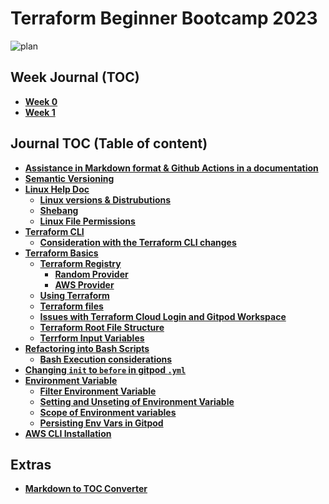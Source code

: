 # Terraform Beginner Bootcamp 2023
![plan](https://github.com/premdon009/terraform-beginner-bootcamp-2023/assets/49059999/f282e9ea-6623-4252-bd9c-d35dd6dbbf80)

## Week Journal (TOC)

- **[Week 0](./journal/week-0.md)**
- **[Week 1](./journal/week-1.md)**

## Journal TOC (Table of content)

- **[Assistance in Markdown format & Github Actions in a documentation](./journal/DOC-MD-GITHUB-HELP.md)**
- **[Semantic Versioning](./journal/week-0.md#semantic-versioning)**
- **[Linux Help Doc](./journal/week-0.md#linux-help-doc)** 
   - **[Linux versions & Distrubutions](./journal/week-0.md#linux-versions--distrubutions)**
   - **[Shebang](./journal/week-0.md#shebang)**
   - **[Linux File Permissions](./journal/week-0.md#linux-file-permissions)**
- **[Terraform CLI](./journal/week-0.md#terraform-cli)**
   - **[Consideration with the Terraform CLI changes](./journal/week-0.md#consideration-with-the-terraform-cli-changes)**
- **[Terraform Basics](./journal/week-0.md#terraform-basics)**
   - **[Terraform Registry](./journal/week-0.md#terraform-registry)**
      - **[Random Provider](./journal/week-0.md#random-provider)**
      - **[AWS Provider](./journal/week-0.md#aws-provider)**
   - **[Using Terraform](./journal/week-0.md#using-terraform)**
   - **[Terraform files](./journal/week-0.md#terraform-files)**
   - **[Issues with Terraform Cloud Login and Gitpod Workspace](./journal/week-0.md#issues-with-terraform-cloud-login-and-gitpod-workspace)**
   - **[Terraform Root File Structure](./journal/week-1.md#root-module-structure)**
   - **[Terrform Input Variables](./journal/week-1.md#terrform-input-variables)**
- **[Refactoring into Bash Scripts](./journal/week-0.md#refactoring-into-bash-scripts)**
   - **[Bash Execution considerations ](./journal/week-0.md#bash-execution-considerations)**
- **[Changing `init` to `before` in gitpod `.yml`](./journal/week-0.md#changing-init-to-before-in-gitpod-yml)**
- **[Environment Variable](./journal/week-0.md#environment-variable-env)**
   - **[Filter Environment Variable](./journal/week-0.md#filter-environment-variable)**
   - **[Setting and Unseting of Environment Variable](./journal/week-0.md#setting-and-unseting-of-environment-variable)**
   - **[Scope of Environment variables](./journal/week-0.md#scope-of-environment-variables)**
   - **[Persisting Env Vars in Gitpod](./journal/week-0.md#persisting-env-vars-in-gitpod)**
- **[AWS CLI Installation](./journal/week-0.md#aws-cli-installation)**


## Extras

- **[Markdown to TOC Converter](https://ecotrust-canada.github.io/markdown-toc/)**
